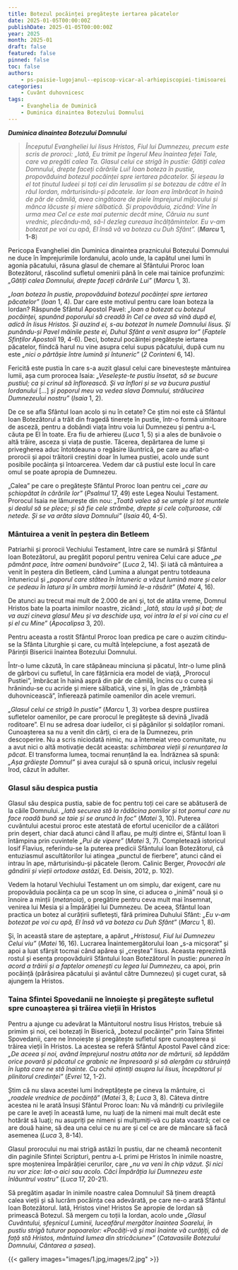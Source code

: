 ```yaml
---
title: Botezul pocăinței pregătește iertarea păcatelor
date: 2025-01-05T00:00:00Z
publishDate: 2025-01-05T00:00:00Z
year: 2025
month: 2025-01
draft: false
featured: false
pinned: false
toc: false
authors:
    - ps-paisie-lugojanul--episcop-vicar-al-arhiepiscopiei-timisoarei
categories:
    - Cuvânt duhovnicesc
tags:
    - Evanghelia de Duminică
    - Duminica dinaintea Botezului Domnului
---
```

_**Duminica dinaintea Botezului Domnului**_

> _Începutul Evangheliei lui Iisus Hristos, Fiul lui Dumnezeu, precum este scris de proroci: „Iată, Eu trimit pe îngerul Meu înaintea feței Tale, care va pregăti calea Ta. Glasul celui ce strigă în pustie: Gătiți calea Domnului, drepte faceți cărările Lui! Ioan boteza în pustie, propovăduind botezul pocăinței spre iertarea păcatelor. Și ieșeau la el tot ținutul Iudeei și toți cei din Ierusalim și se botezau de către el în râul Iordan, mărturisindu-și păcatele. Iar Ioan era îmbrăcat în haină de păr de cămilă, avea cingătoare de piele împrejurul mijlocului și mânca lăcuste și miere sălbatică. Și propovăduia, zicând: Vine în urma mea Cel ce este mai puternic decât mine, Căruia nu sunt vrednic, plecându-mă, să-I dezleg cureaua încălțămintelor. Eu v-am botezat pe voi cu apă, El însă vă va boteza cu Duh Sfânt”._ (**_Marcu_ 1, 1-8**)

Pericopa Evangheliei din Duminica dinaintea praznicului Botezului Domnului ne duce în împrejurimile Iordanului, acolo unde, la capătul unei lumi în agonia păcatului, răsuna glasul de chemare al Sfântului Proroc Ioan Botezătorul, răscolind sufletul omenirii până în cele mai tainice profunzimi: _„Gătiți calea Domnului, drepte faceți cărările Lui”_ (_Marcu_ 1, 3).

_„Ioan boteza în pustie, propovăduind botezul pocăinței spre iertarea păcatelor”_ (_Ioan_ 1, 4). Dar care este motivul pentru care Ioan boteza la Iordan? Răspunde Sfântul Apostol Pavel: _„Ioan a botezat cu botezul pocăinței, spunând poporului să creadă în Cel ce avea să vină după el, adică în Iisus Hristos. Și auzind ei, s-au botezat în numele Domnului Iisus. Și punându-și Pavel mâinile peste ei, Duhul Sfânt a venit asupra lor”_ (_Faptele Sfinților Apostoli_ 19, 4-6). Deci, botezul pocăinței pregătește iertarea păcatelor, fiindcă harul nu vine asupra celui supus păcatului, după cum nu este _„nici o părtășie între lumină și întuneric”_ (_2 Corinteni_ 6, 14).

Fericită este pustia în care s-a auzit glasul celui care binevestește mântuirea lumii, așa cum prorocea Isaia: _„Veselește-te pustiu însetat, să se bucure pustiul; ca și crinul să înflorească. Și va înflori și se va bucura pustiul Iordanului_ […] _și poporul meu va vedea slava Domnului, strălucirea Dumnezeului nostru”_ (_Isaia_ 1, 2).

De ce se afla Sfântul Ioan acolo și nu în cetate? Ce știm noi este că Sfântul Ioan Botezătorul a trăit din fragedă tinerețe în pustie, într-o formă uimitoare de asceză, pentru a dobândi viața întru voia lui Dumnezeu și pentru a-L căuta pe El în toate. Era fiu de arhiereu (_Luca_ 1, 5) și a ales de bunăvoie o altă trăire, asceza și viața de pustie. Tăcerea, depărtarea de lume și privegherea aduc întotdeauna o regăsire lăuntrică, pe care au aflat-o prorocii și apoi trăitorii creștini doar în lumea pustiei, acolo unde sunt posibile pocăința și întoarcerea. Vedem dar că pustiul este locul în care omul se poate apropia de Dumnezeu.

„Calea” pe care o pregătește Sfântul Proroc Ioan pentru cei _„care au șchiopătat în cărările lor”_ (_Psalmul_ 17, 49) este Legea Noului Testament. Prorocul Isaia ne lămurește din nou: _„Toată valea să se umple și tot muntele și dealul să se plece; și să fie cele strâmbe, drepte și cele colțuroase, căi netede. Și se va arăta slava Domnului”_ (_Isaia_ 40, 4-5).

### Mântuirea a venit în peștera din Betleem

Patriarhii și prorocii Vechiului Testament, între care se numără și Sfântul Ioan Botezătorul, au pregătit poporul pentru venirea Celui care aduce _„pe pământ pace, între oameni bunăvoire”_ (_Luca_ 2, 14). Și iată că mântuirea a venit în peștera din Betleem, când Lumina a alungat pentru totdeauna întunericul și _„poporul care stătea în întuneric a văzut lumină mare și celor ce ședeau în latura și în umbra morții lumină le-a răsărit”_ (_Matei_ 4, 16).

De atunci au trecut mai mult de 2.000 de ani și, tot de atâta vreme, Domnul Hristos bate la poarta inimilor noastre, zicând: _„Iată, stau la ușă și bat; de va auzi cineva glasul Meu și va deschide ușa, voi intra la el și voi cina cu el și el cu Mine”_ (_Apocalipsa_ 3, 20).

Pentru aceasta a rostit Sfântul Proroc Ioan predica pe care o auzim citindu-se la Sfânta Liturghie și care, cu multă înțelepciune, a fost așezată de Părinții Bisericii înaintea Botezului Domnului.

Într-o lume căzută, în care stăpâneau minciuna și păcatul, într-o lume plină de gârbovi cu sufletul, în care fățărnicia era model de viață, „Prorocul Pustiei”, îmbrăcat în haină aspră din păr de cămilă, încins cu o curea și hrănindu-se cu acride și miere sălbatică, vine și, în glas de „trâmbiță duhovnicească”, înfierează patimile oamenilor din acele vremuri.

_„Glasul celui ce strigă în pustie”_ (_Marcu_ 1, 3) vorbea despre pustiirea sufletelor oamenilor, pe care prorocul le pregătește să devină „livadă roditoare”. El nu se adresa doar iudeilor, ci și păgânilor și soldaților romani. Cunoașterea sa nu a venit din cărți, ci era de la Dumnezeu, prin descoperire. Nu a scris niciodată nimic, nu a întemeiat vreo comunitate, nu a avut nici o altă motivație decât aceasta: _schimbarea vieții și renunțarea la păcat_. El transforma lumea, tocmai renunțând la ea. Îndrăznea să spună: _„Așa grăiește Domnul”_ și avea curajul să o spună oricui, inclusiv regelui Irod, căzut în adulter.

### Glasul său despica pustia

Glasul său despica pustia, sabie de foc pentru toți cei care se abătuseră de la căile Domnului. _„Iată securea stă la rădăcina pomilor și tot pomul care nu face roadă bună se taie și se aruncă în foc”_ (_Matei_ 3, 10). Puterea cuvântului acestui proroc este atestată de efortul ucenicilor de a călători prin deșert, chiar dacă atunci când îl aflau, pe mulți dintre ei, Sfântul Ioan îi întâmpina prin cuvintele _„Pui de vipere”_ (_Matei_ 3, 7). Completează istoricul Iosif Flavius, referindu-se la puterea predicii Sfântului Ioan Botezătorul, că entuziasmul ascultătorilor lui atingea „punctul de fierbere”, atunci când ei intrau în ape, mărturisindu-și păcatele (Ierom. Calinic Berger, _Provocări ale gândirii și vieții ortodoxe astăzi_, Ed. Deisis, 2012, p. 102).

Vedem la hotarul Vechiului Testament un om simplu, dar exigent, care nu propovăduia pocăința ca pe un scop în sine, ci aducea o „inimă” nouă și o înnoire a minții (_metanoia_), o pregătire pentru ceva mult mai însemnat, venirea lui Mesia și a Împărăției lui Dumnezeu. De aceea, Sfântul Ioan practica un botez al curățirii sufletești, fără primirea Duhului Sfânt: _„Eu v-am botezat pe voi cu apă, El însă vă va boteza cu Duh Sfânt”_ (_Marcu_ 1, 8).

Și, în această stare de așteptare, a apărut _„Hristosul, Fiul lui Dumnezeu Celui viu”_ (_Matei_ 16, 16). Lucrarea Înaintemergătorului Ioan „s-a micșorat” și apoi a luat sfârșit tocmai când apărea și „creștea” Iisus. Aceasta reprezintă rostul și esența propovăduirii Sfântului Ioan Botezătorul în pustie: _punerea în acord a trăirii și a faptelor omenești cu legea lui Dumnezeu_, ca apoi, prin pocăință (părăsirea păcatului și avântul către Dumnezeu) și cuget curat, să ajungem la Hristos.

### Taina Sfintei Spovedanii ne înnoiește și pregătește sufletul spre cunoașterea și trăirea vieții în Hristos

Pentru a ajunge cu adevărat la Mântuitorul nostru Iisus Hristos, trebuie să primim și noi, cei botezați în Biserică, „botezul pocăinței” prin Taina Sfintei Spovedanii, care ne înnoiește și pregătește sufletul spre cunoașterea și trăirea vieții în Hristos. La acestea se referă Sfântul Apostol Pavel când zice: _„De aceea și noi, având împrejurul nostru atâta nor de mărturii, să lepădăm orice povară și păcatul ce grabnic ne împresoară și să alergăm cu stăruință în lupta care ne stă înainte. Cu ochii ațintiți asupra lui Iisus, începătorul și plinitorul credinței”_ (_Evrei_ 12, 1-2).

Știm că nu slava acestei lumi îndreptățește pe cineva la mântuire, ci _„roadele vrednice de pocăință”_ (_Matei_ 3, 8; _Luca_ 3, 8). Câteva dintre acestea ni le arată însuși Sfântul Proroc Ioan: Nu vă mândriți cu privilegiile pe care le aveți în această lume, nu luați de la nimeni mai mult decât este hotărât să luați; nu asupriți pe nimeni și mulțumiți-vă cu plata voastră; cel ce are două haine, să dea una celui ce nu are și cel ce are de mâncare să facă asemenea (_Luca_ 3, 8-14).

Glasul prorocului nu mai strigă astăzi în pustiu, dar ne cheamă necontenit din paginile Sfintei Scripturi, pentru a-L primi pe Hristos în inimile noastre, spre moștenirea Împărăției cerurilor, care _„nu va veni în chip văzut. Și nici nu vor zice: Iat-o aici sau acolo. Căci Împărăția lui Dumnezeu este înlăuntrul vostru”_ (_Luca_ 17, 20-21).

Să pregătim așadar în inimile noastre calea Domnului! Să ținem dreaptă calea vieții și să lucrăm pocăința cea adevărată, pe care ne-o arată Sfântul Ioan Botezătorul. Iată, Hristos vine! Hristos Se apropie de Iordan să primească Botezul. Să mergem cu toții la Iordan, acolo unde _„Glasul Cuvântului, sfeșnicul Luminii, luceafărul mergător înaintea Soarelui, în pustiu strigă tuturor popoarelor: «Pocăiți-vă și mai înainte vă curățiți, că de față stă Hristos, mântuind lumea din stricăciune»”_ (_Catavasiile Botezului Domnului, Cântarea a șasea_).

{{< gallery images="images/1.jpg,images/2.jpg" >}}